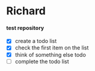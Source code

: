 # Richard 

#### test repository 

- [x] create a todo list 
- [x] check the first item on the list 
- [x] think of something else todo
- [ ] complete the todo list
